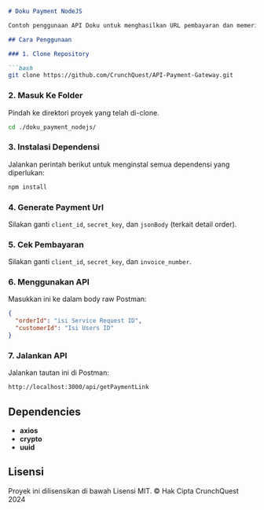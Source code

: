 ```markdown
# Doku Payment NodeJS

Contoh penggunaan API Doku untuk menghasilkan URL pembayaran dan memeriksa pembayaran berdasarkan nomor invoice dengan menggunakan teknologi NodeJS.

## Cara Penggunaan

### 1. Clone Repository

```bash
git clone https://github.com/CrunchQuest/API-Payment-Gateway.git
```

### 2. Masuk Ke Folder

Pindah ke direktori proyek yang telah di-clone.

```bash
cd ./doku_payment_nodejs/
```

### 3. Instalasi Dependensi

Jalankan perintah berikut untuk menginstal semua dependensi yang diperlukan:

```bash
npm install
```

### 4. Generate Payment Url

Silakan ganti `client_id`, `secret_key`, dan `jsonBody` (terkait detail order).

### 5. Cek Pembayaran

Silakan ganti `client_id`, `secret_key`, dan `invoice_number`.

### 6. Menggunakan API

Masukkan ini ke dalam body raw Postman:

```json
{
  "orderId": "isi Service Request ID",
  "customerId": "Isi Users ID"
}
```

### 7. Jalankan API

Jalankan tautan ini di Postman:

```bash
http://localhost:3000/api/getPaymentLink
```

## Dependencies

- **axios**
- **crypto**
- **uuid**

## Lisensi

Proyek ini dilisensikan di bawah Lisensi MIT.
&copy; Hak Cipta CrunchQuest 2024
```
